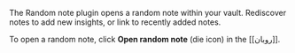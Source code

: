 The Random note plugin opens a random note within your vault. Rediscover notes to add new insights, or link to recently added notes.

To open a random note, click **Open random note** (die icon) in the [[روبان]].